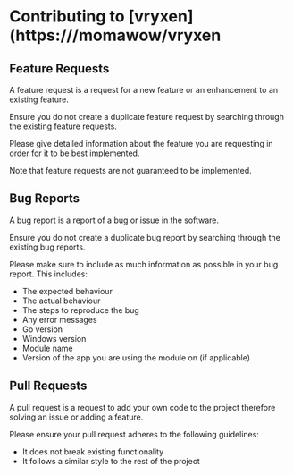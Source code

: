 # Contributing to [vryxen](https:///momawow/vryxen

## Feature Requests

A feature request is a request for a new feature or an enhancement to an existing feature.

Ensure you do not create a duplicate feature request by searching through the existing feature requests.

Please give detailed information about the feature you are requesting in order for it to be best implemented.

Note that feature requests are not guaranteed to be implemented.

## Bug Reports

A bug report is a report of a bug or issue in the software.

Ensure you do not create a duplicate bug report by searching through the existing bug reports.

Please make sure to include as much information as possible in your bug report. This includes:

- The expected behaviour
- The actual behaviour
- The steps to reproduce the bug
- Any error messages
- Go version
- Windows version
- Module name
- Version of the app you are using the module on (if applicable)

## Pull Requests

A pull request is a request to add your own code to the project therefore solving an issue or adding a feature.

Please ensure your pull request adheres to the following guidelines:
- It does not break existing functionality
- It follows a similar style to the rest of the project


